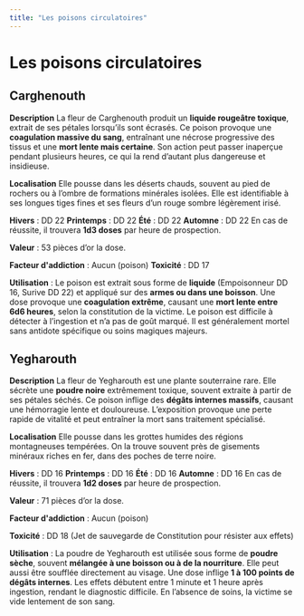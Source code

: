 ```yaml
---
title: "Les poisons circulatoires"
---
```

# Les poisons circulatoires

## Carghenouth

**Description**
La fleur de Carghenouth produit un **liquide rougeâtre toxique**, extrait de ses pétales lorsqu’ils sont écrasés. Ce poison provoque une **coagulation massive du sang**, entraînant une nécrose progressive des tissus et une **mort lente mais certaine**. Son action peut passer inaperçue pendant plusieurs heures, ce qui la rend d’autant plus dangereuse et insidieuse.

**Localisation**
Elle pousse dans les déserts chauds, souvent au pied de rochers ou à l’ombre de formations minérales isolées. Elle est identifiable à ses longues tiges fines et ses fleurs d’un rouge sombre légèrement irisé.

**Hivers** : DD 22
**Printemps** : DD 22
**Été** : DD 22
**Automne** : DD 22
En cas de réussite, il trouvera **1d3 doses** par heure de prospection.

**Valeur** : 53 pièces d’or la dose.

**Facteur d'addiction** : Aucun (poison)
**Toxicité** : DD 17

**Utilisation** :
Le poison est extrait sous forme de **liquide** (Empoisonneur DD 16, Surive DD 22) et appliqué sur des **armes ou dans une boisson**. Une dose provoque une **coagulation extrême**, causant une **mort lente entre 6d6 heures**, selon la constitution de la victime. Le poison est difficile à détecter à l’ingestion et n’a pas de goût marqué. Il est généralement mortel sans antidote spécifique ou soins magiques majeurs.

## Yegharouth

**Description**
La fleur de Yegharouth est une plante souterraine rare. Elle sécrète une **poudre noire** extrêmement toxique, souvent extraite à partir de ses pétales séchés. Ce poison inflige des **dégâts internes massifs**, causant une hémorragie lente et douloureuse. L’exposition provoque une perte rapide de vitalité et peut entraîner la mort sans traitement spécialisé.

**Localisation**
Elle pousse dans les grottes humides des régions montagneuses tempérées. On la trouve souvent près de gisements minéraux riches en fer, dans des poches de terre noire.

**Hivers** : DD 16
**Printemps** : DD 16
**Été** : DD 16
**Automne** : DD 16
En cas de réussite, il trouvera **1d2 doses** par heure de prospection.

**Valeur** : 71 pièces d’or la dose.

**Facteur d'addiction** : Aucun (poison)

**Toxicité** : DD 18 (Jet de sauvegarde de Constitution pour résister aux effets)

**Utilisation** :
La poudre de Yegharouth est utilisée sous forme de **poudre sèche**, souvent **mélangée à une boisson ou à de la nourriture**. Elle peut aussi être soufflée directement au visage. Une dose inflige **1 à 100 points de dégâts internes**. Les effets débutent entre 1 minute et 1 heure après ingestion, rendant le diagnostic difficile. En l’absence de soins, la victime se vide lentement de son sang.

